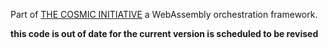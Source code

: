 Part of [THE COSMIC INITIATIVE](http://thecosmicinitiative.io) a WebAssembly orchestration framework.

**this code is out of date for the current version is scheduled to be revised**
